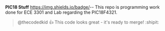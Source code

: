 
**PIC18 Stuff** https://img.shields.io/badge/<build>-<painful>-<red>
This repo is programming work done for ECE 3301 and Lab regarding the PIC18F4321. 

> @thecodedkid :+1: This code looks great - it's ready to merge! :shipit: